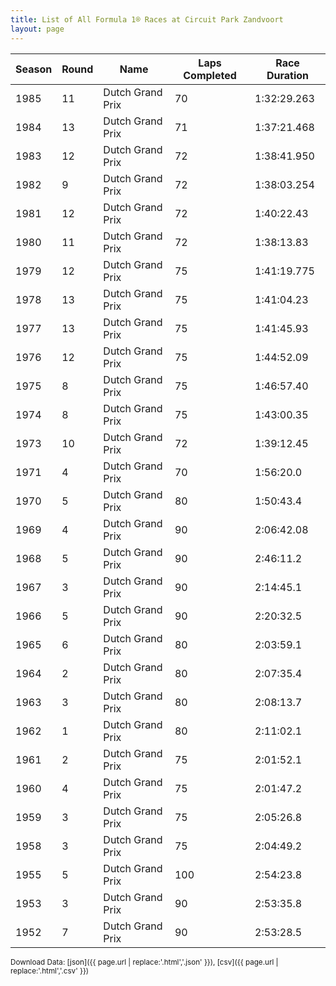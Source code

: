 ```yaml
---
title: List of All Formula 1® Races at Circuit Park Zandvoort
layout: page
---
```


| Season | Round | Name | Laps Completed | Race Duration |
|--|--|--|--|--|
| 1985 | 11 | Dutch Grand Prix | 70 | 1:32:29.263 |
| 1984 | 13 | Dutch Grand Prix | 71 | 1:37:21.468 |
| 1983 | 12 | Dutch Grand Prix | 72 | 1:38:41.950 |
| 1982 | 9 | Dutch Grand Prix | 72 | 1:38:03.254 |
| 1981 | 12 | Dutch Grand Prix | 72 | 1:40:22.43 |
| 1980 | 11 | Dutch Grand Prix | 72 | 1:38:13.83 |
| 1979 | 12 | Dutch Grand Prix | 75 | 1:41:19.775 |
| 1978 | 13 | Dutch Grand Prix | 75 | 1:41:04.23 |
| 1977 | 13 | Dutch Grand Prix | 75 | 1:41:45.93 |
| 1976 | 12 | Dutch Grand Prix | 75 | 1:44:52.09 |
| 1975 | 8 | Dutch Grand Prix | 75 | 1:46:57.40 |
| 1974 | 8 | Dutch Grand Prix | 75 | 1:43:00.35 |
| 1973 | 10 | Dutch Grand Prix | 72 | 1:39:12.45 |
| 1971 | 4 | Dutch Grand Prix | 70 | 1:56:20.0 |
| 1970 | 5 | Dutch Grand Prix | 80 | 1:50:43.4 |
| 1969 | 4 | Dutch Grand Prix | 90 | 2:06:42.08 |
| 1968 | 5 | Dutch Grand Prix | 90 | 2:46:11.2 |
| 1967 | 3 | Dutch Grand Prix | 90 | 2:14:45.1 |
| 1966 | 5 | Dutch Grand Prix | 90 | 2:20:32.5 |
| 1965 | 6 | Dutch Grand Prix | 80 | 2:03:59.1 |
| 1964 | 2 | Dutch Grand Prix | 80 | 2:07:35.4 |
| 1963 | 3 | Dutch Grand Prix | 80 | 2:08:13.7 |
| 1962 | 1 | Dutch Grand Prix | 80 | 2:11:02.1 |
| 1961 | 2 | Dutch Grand Prix | 75 | 2:01:52.1 |
| 1960 | 4 | Dutch Grand Prix | 75 | 2:01:47.2 |
| 1959 | 3 | Dutch Grand Prix | 75 | 2:05:26.8 |
| 1958 | 3 | Dutch Grand Prix | 75 | 2:04:49.2 |
| 1955 | 5 | Dutch Grand Prix | 100 | 2:54:23.8 |
| 1953 | 3 | Dutch Grand Prix | 90 | 2:53:35.8 |
| 1952 | 7 | Dutch Grand Prix | 90 | 2:53:28.5 |

<small>Download Data: [json]({{ page.url | replace:'.html','.json' }}), [csv]({{ page.url | replace:'.html','.csv' }})</small>

